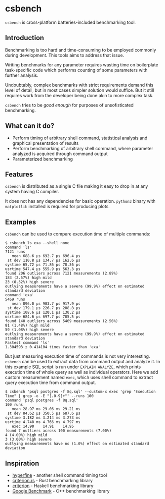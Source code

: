 # csbench

`csbench` is cross-platform batteries-included benchmarking tool.

## Introduction

Benchmarking is too hard and time-consuming to be employed  commonly during development. This tools aims to address that issue.

Writing benchmarks for any parameter requires wasting time on boilerplate task-specific code which performs counting of some parameters with further analysis.

Undoubtably, complex benchmarks with strict requirements demand this level of detail, but in most cases simpler solution would suffice. But it still requires work from the developer being done akin to more complex task.

`csbench` tries to be *good enough* for purposes of unsofisticated benchmarking. 

## What can it do?

* Perform timing of arbitrary shell command, statistical analysis and graphical presentation of results
* Perform benchmarking of arbitrary shell command, where parameter analyzed is acquired through command output 
* Parameterized benchmarking 

## Features

`csbench` is distributed as a single C file making it easy to drop in at any system having C compiler. 

It does not has any dependencies for basic operation. `python3` binary with `matplotlib` installed is required for producing plots.  

## Examples

`csbench` can be used to compare execution time of multiple commands:
```
$ csbench ls exa --shell none
command 'ls'
7121 runs
   mean 688.6 μs 692.7 μs 696.4 μs
 st dev 110.8 μs 134.7 μs 162.6 μs
systime 65.72 μs 71.86 μs 78.36 μs
usrtime 547.4 μs 555.9 μs 563.3 μs
found 206 outliers across 7121 measurements (2.89%)
183 (2.57%) high mild
23 (0.32%) high severe
outlying measurements have a severe (99.9%) effect on estimated standard deviation
command 'exa'
5469 runs
   mean 896.0 μs 903.7 μs 917.9 μs
 st dev 179.1 μs 226.7 μs 288.8 μs
systime 108.6 μs 120.1 μs 130.2 μs
usrtime 684.6 μs 697.7 μs 705.5 μs
found 140 outliers across 5469 measurements (2.56%)
81 (1.48%) high mild
59 (1.08%) high severe
outlying measurements have a severe (99.9%) effect on estimated standard deviation
Fastest command 'ls'
1.304593 ± 0.414104 times faster than 'exa'
```

But just measuring execution time of commands is not very interesting. `csbench` can be used to extract data from command output and analyze it. In this example SQL script is run under `EXPLAIN ANALYZE`, which prints execution time of whole query as well as individual operators. Here we add custom measurement named `exec`, which uses shell command to extract query execution time from command output.
```
$ csbench 'psql postgres -f 8q.sql' --custom-x exec 'grep "Execution Time" | grep -o -E "[.0-9]+"' --runs 100
command 'psql postgres -f 8q.sql'
100 runs
   mean 28.97 ms 29.06 ms 29.21 ms
 st dev 84.62 μs 350.5 μs 687.6 μs
systime 3.182 ms 3.214 ms 3.273 ms
usrtime 4.748 ms 4.766 ms 4.797 ms
   exec 14.90    14.91    14.95 
found 7 outliers across 100 measurements (7.00%)
4 (4.00%) high mild
3 (3.00%) high severe
outlying measurements have no (1.0%) effect on estimated standard deviation
```

## Inspiration

* [hyperfine](https://github.com/sharkdp/hyperfine) - another shell command timing tool
* [criterion.rs](https://github.com/bheisler/criterion.rs) - Rust benchmarking library
* [criterion](https://hackage.haskell.org/package/criterion) - Haskell benchmarking library
* [Google Benchmark](https://github.com/google/benchmark) - C++ benchmarking library
